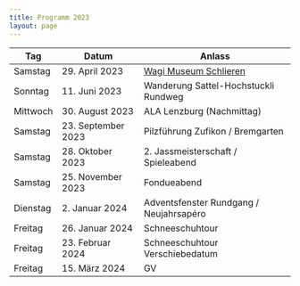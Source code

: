 ```yaml
---
title: Programm 2023
layout: page
---
```


Tag|Datum|Anlass
---|-----|------
Samstag | 29. April 2023 | [Wagi Museum Schlieren](/wagimuseum-2023)
Sonntag | 11. Juni 2023 | Wanderung Sattel-Hochstuckli Rundweg
Mittwoch | 30. August 2023 | ALA Lenzburg (Nachmittag)
Samstag | 23. September 2023 | Pilzführung Zufikon / Bremgarten
Samstag | 28. Oktober 2023 | 2. Jassmeisterschaft / Spieleabend
Samstag | 25. November 2023 | Fondueabend
Dienstag | 2. Januar 2024 | Adventsfenster Rundgang / Neujahrsapéro
Freitag | 26. Januar 2024 | Schneeschuhtour
Freitag | 23. Februar 2024 | Schneeschuhtour Verschiebedatum
Freitag | 15. März 2024 | GV
